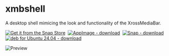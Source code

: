 # xmbshell

A desktop shell mimicing the look and functionality of the XrossMediaBar.

[![Get it from the Snap Store](https://snapcraft.io/en/dark/install.svg)](https://snapcraft.io/xmbshell)&nbsp;
[![AppImage - download](https://img.shields.io/badge/AppImage-download-orange?style=for-the-badge&logo=linux)](https://woodpecker.web.garage.jcm.re/artifacts/XMB-OS/xmbshell/main/public/XMB_Shell-x86_64.AppImage)&nbsp;
[![Snap - download](https://img.shields.io/badge/Snap-download-orange?style=for-the-badge&logo=snapcraft)](https://woodpecker.web.garage.jcm.re/artifacts/XMB-OS/xmbshell/main/public/xmbshell_beta_amd64.snap)&nbsp;
[![deb for Ubuntu 24.04 - download](https://img.shields.io/badge/deb_for_Ubuntu_24.04-download-orange?style=for-the-badge&logo=ubuntu)](https://woodpecker.web.garage.jcm.re/artifacts/XMB-OS/xmbshell/main/public/xmbshell-beta-noble.deb)

![Preview](https://woodpecker.web.garage.jcm.re/artifacts/XMB-OS/xmbshell/main/public/test-output.webp)
